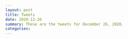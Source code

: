 ```yaml
---
layout: post
title: Tweets
date: 2020-12-26
summary: These are the tweets for December 26, 2020.
categories:
---
```


